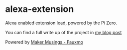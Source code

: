 # alexa-extension
Alexa enabled extension lead, powered by the Pi Zero.

You can find a full write up of the project in [my blog post](https://blog.aran.site/alexa-extension)

Powered by [Maker Musings - Fauxmo](https://github.com/makermusings/fauxmo) 